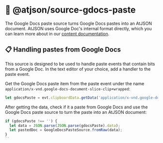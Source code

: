 # 📝 @atjson/source-gdocs-paste

The Google Docs paste source turns Google Docs pastes into an AtJSON document. AtJSON uses Google Doc's internal format directly, which you can learn more about in our [content documentation](content-documentation.md).

## 📋 Handling pastes from Google Docs

This source is designed to be used to handle paste events that contain bits from a Google Doc. In the text editor of your choice, add a handler to the paste event.

Get the Google Docs paste item from the paste event under the name `application/x-vnd.google-docs-document-slice-clip+wrapped`:

```ts
let gdocsPaste = evt.clipboardData.getData('application/x-vnd.google-docs-document-slice-clip+wrapped');
```

After getting the data, check if it a paste from Google Docs and use the Google Docs paste source to turn the paste into an AtJSON document:

```ts
if (gdocsPaste !== '') {
  let data = JSON.parse(JSON.parse(gdocsPaste).data);
  let pastedDoc = GoogleDocsPasteSource.fromRaw(data);
}
``

